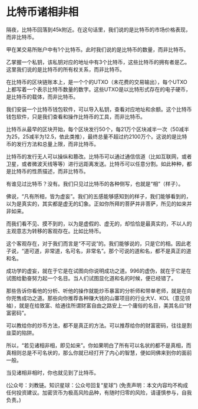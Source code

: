 # 比特币诸相非相

隔夜，比特币回落到45k附近。在这句话里，我们说的是比特币的市场价格表现，而非比特币。

甲在某交易所账户中有1个比特币。此时我们说的是比特币的数量，而非比特币。

乙掌握一个私钥，该私钥对应的地址中有3个比特币，这些比特币的拥有者是乙。这里我们说的是比特币的所有权关系，而非比特币。

在比特币的区块链账本上，是一个个的UTXO（未花费的交易输出），每个UTXO上都写着一个表示比特币数量的数字。这些UTXO是以比特形式存在的电子硬币，是比特币的载体，而非比特币。

我们安装一个比特币钱包软件，可以导入私钥，查看对应地址和余额。这个比特币钱包软件，只是我们查看和操作比特币的工具，而非比特币。

比特币从最早的区块开始，每个区块发行50个，每21万个区块减半一次（50减半为25，25减半为12.5，依此类推），最终总量不超过约2100万个。这说的是比特币的发行方法和总量上限，而非比特币。

比特币的发行无人可以操纵和篡改。比特币可以通过通信信道（比如互联网，或者卫星，或者微波天线等等）进行远距离发送。比特币可以任意分割。如此种种，都是比特币的性质描述，而非比特币。

有谁见过比特币？没有。我们只见过比特币的各种侧写，也就是“相”（样子）。

佛说，“凡有所相，皆为虚妄”。我们的五感能够感知到的样子，我们能够看到的，以为是真实的，其实都是虚无的幻象。正如你所拜的菩萨并非菩萨，所见的如来并非如来。

而我们看不见、摸不到的，以为是虚假的、虚无的，却恰恰是最真实的，不以人的主观意志为转移的客观存在。比如比特币。

这个客观存在，对于我们而言是“不可说”的。我们能够说的，只是它的相。因此老子说，“道可道，非常道，名可名，非常名”。那个可说的道和名，都不是真正的道和名。

成功学的虚妄，就在于它是在试图向你说明成功之道。996的虚伪，就在于它是在试图给勤奋努力起一个名目。当人们试图显化道和名的时候，便已经错了。

那些告诉你看他的分析、听他的操作就能炒币暴富的分析师和带单老师，就是在向你兜售成功之道。那些向你推荐各种赚大钱的山寨项目的行业大V、KOL（意见领袖），就是在给致富、给通往所谓财富自由之路安上一个庸俗的名目，美其名曰“财富密码”。

可以教给你的炒币方法，都不是真正的方法。可以推荐给你的财富密码，往往是割韭菜的陷阱。

所以，“若见诸相非相，即见如来”。你如果明白了所有可以名状的都不是真相，而真相则总是不可名状的，那么你就已经打开了内心的智慧，便如同佛来到你的面前一般。

当见诸相非相时，你也就见到了比特币。

\(公众号：刘教链。知识星球：公众号回复“星球”\)  \(免责声明：本文内容均不构成任何投资建议。加密货币为极高风险品种，有随时归零的风险，请谨慎参与，自我负责。\)

